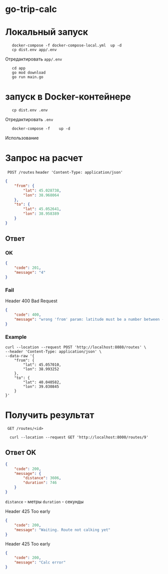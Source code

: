 # go-trip-calc


# Локальный запуск
``` 
   docker-compose -f docker-compose-local.yml  up -d  
   cp dist.env app/.env
```
Отредактировать ```app/.env```
```
   cd app 
   go mod download
   go run main.go
```

# запуск  в Docker-контейнере
``` 
   cp dist.env .env 
```
Отредактировать ```.env```
``` 
   docker-compose -f    up -d  
```
  
  
Использование  
# Запрос на расчет 

`` POST /routes``
``header 'Content-Type: application/json'``
```json
{
    "from": {
        "lat": 45.028738,
        "lon": 38.968064
    },
    "to": {
        "lat": 45.052641,  
        "lon": 38.958389
    }
}
```

## Ответ
### OK
```json
{
    "code": 201,
    "message": "4"
}
```
### Fail
Header 400 Bad Request
```json 
{
    "code": 400,
    "message": "wrong 'from' param: latitude must be a number between -90 and 90"
}
```
### Example 

```curl
curl --location --request POST 'http://localhost:8080/routes' \
--header 'Content-Type: application/json' \
--data-raw '{
    "from": {
        "lat": 45.057010,
        "lon": 38.993252
    },
    "to": {
        "lat": 40.040582,
        "lon": 39.030845
    }
}'
```

# Получить результат

`` GET /routes/<id>``

```curl
  curl --location --request GET 'http://localhost:8000/routes/9'
```
## Ответ OK
```json
{
    "code": 200,
    "message": {
        "distance": 3606,
        "duration": 746
    }
}
```
``distance`` - метры
``duration`` - секунды

Header 425 Too early
```json
{
    "code": 200,
    "message": "Waiting. Route not calking yet"
}
```

Header 425 Too early
```json
{
    "code": 200,
    "message": "Calc error"
}
```